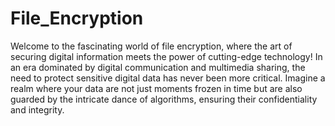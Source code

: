 # File_Encryption

Welcome to the fascinating world of file encryption, where the art of securing digital information meets the power of cutting-edge technology! In an era dominated by digital communication and multimedia sharing, the need to protect sensitive digital data has never been more critical. Imagine a realm where your data are not just moments frozen in time but are also guarded by the intricate dance of algorithms, ensuring their confidentiality and integrity.

